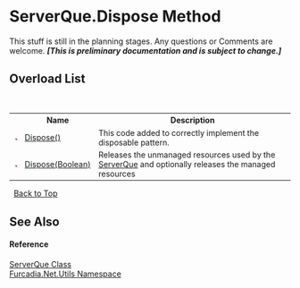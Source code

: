 # ServerQue.Dispose Method 
This stuff is still in the planning stages. Any questions or Comments are welcome. _**\[This is preliminary documentation and is subject to change.\]**_


## Overload List
&nbsp;<table><tr><th></th><th>Name</th><th>Description</th></tr><tr><td>![Public method](media/pubmethod.gif "Public method")</td><td><a href="M_Furcadia_Net_Utils_ServerQue_Dispose">Dispose()</a></td><td>
This code added to correctly implement the disposable pattern.</td></tr><tr><td>![Public method](media/pubmethod.gif "Public method")</td><td><a href="M_Furcadia_Net_Utils_ServerQue_Dispose_1">Dispose(Boolean)</a></td><td>
Releases the unmanaged resources used by the <a href="T_Furcadia_Net_Utils_ServerQue">ServerQue</a> and optionally releases the managed resources</td></tr></table>&nbsp;
<a href="#serverque.dispose-method">Back to Top</a>

## See Also


#### Reference
<a href="T_Furcadia_Net_Utils_ServerQue">ServerQue Class</a><br /><a href="N_Furcadia_Net_Utils">Furcadia.Net.Utils Namespace</a><br />